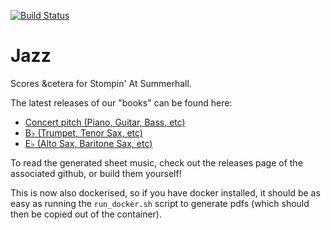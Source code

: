 [![Build Status](https://travis-ci.org/AdamHarries/jazz.svg?branch=master)](https://travis-ci.org/AdamHarries/jazz)

# Jazz

Scores &amp;cetera for Stompin' At Summerhall.

The latest releases of our "books" can be found here: 

- [Concert pitch (Piano, Guitar, Bass, etc)](https://github.com/AdamHarries/jazz/releases/latest/download/c.pdf)
- [B♭ (Trumpet, Tenor Sax, etc)](https://github.com/AdamHarries/jazz/releases/latest/download/bb.pdf)
- [E♭ (Alto Sax, Baritone Sax, etc)](https://github.com/AdamHarries/jazz/releases/latest/download/eb.pdf)

To read the generated sheet music, check out the releases page of the associated github, or build them yourself!

This is now also dockerised, so if you have docker installed, it should be as easy as running the `run_docker.sh` script to generate pdfs (which should then be copied out of the container).
